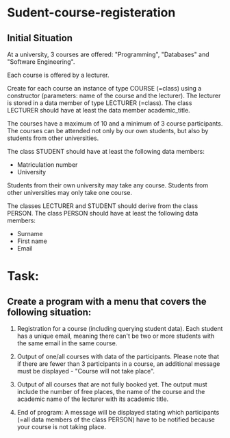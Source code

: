 # Sudent-course-registeration
## Initial Situation

At a university, 3 courses are offered: "Programming", "Databases" and "Software Engineering".

Each course is offered by a lecturer.

Create for each course an instance of type COURSE (=class) using a constructor (parameters: name of the course and the lecturer).
The lecturer is stored in a data member of type LECTURER (=class). 
The class LECTURER should have at least the data member academic_title.

The courses have a maximum of 10 and a minimum of 3 course participants.
The courses can be attended not only by our own students, but also by students from other universities.

The class STUDENT should have at least the following data members: 

- Matriculation number
- University
  
Students from their own university may take any course.
Students from other universities may only take one course.

The classes LECTURER and STUDENT should derive from the class PERSON.
The class PERSON should have at least the following data members:

- Surname
- First name
- Email
  
# Task: 

## Create a program with a menu that covers the following situation:

1. Registration for a course (including querying student data). Each student has a unique email, meaning there can't be two or more students with the same email in the same course.

2. Output of one/all courses with data of the participants.
    Please note that if there are fewer than 3 participants in a course, an additional message must be displayed - "Course will not take place".

3. Output of all courses that are not fully booked yet. The output must include the number of free places, the name of the course and the academic name of the lecturer with its academic title.

4. End of program: A message will be displayed stating which participants (=all data members of the class PERSON) have to be notified because your course is not taking place.

